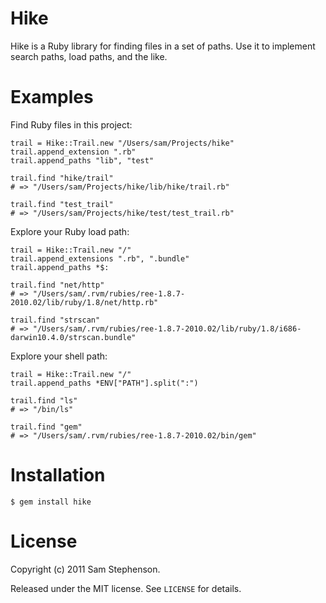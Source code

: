 Hike
====

Hike is a Ruby library for finding files in a set of paths. Use it to
implement search paths, load paths, and the like.

# Examples

Find Ruby files in this project:

    trail = Hike::Trail.new "/Users/sam/Projects/hike"
    trail.append_extension ".rb"
    trail.append_paths "lib", "test"

    trail.find "hike/trail"
    # => "/Users/sam/Projects/hike/lib/hike/trail.rb"

    trail.find "test_trail"
    # => "/Users/sam/Projects/hike/test/test_trail.rb"

Explore your Ruby load path:

    trail = Hike::Trail.new "/"
    trail.append_extensions ".rb", ".bundle"
    trail.append_paths *$:

    trail.find "net/http"
    # => "/Users/sam/.rvm/rubies/ree-1.8.7-2010.02/lib/ruby/1.8/net/http.rb"

    trail.find "strscan"
    # => "/Users/sam/.rvm/rubies/ree-1.8.7-2010.02/lib/ruby/1.8/i686-darwin10.4.0/strscan.bundle"

Explore your shell path:

    trail = Hike::Trail.new "/"
    trail.append_paths *ENV["PATH"].split(":")

    trail.find "ls"
    # => "/bin/ls"

    trail.find "gem"
    # => "/Users/sam/.rvm/rubies/ree-1.8.7-2010.02/bin/gem"

# Installation

    $ gem install hike

# License

Copyright (c) 2011 Sam Stephenson.

Released under the MIT license. See `LICENSE` for details.
